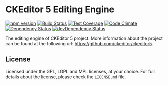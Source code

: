 CKEditor 5 Editing Engine
========================================

[![npm version](https://badge.fury.io/js/%40ckeditor%2Fckeditor5-engine.svg)](https://www.npmjs.com/package/@ckeditor/ckeditor5-engine)
[![Build Status](https://travis-ci.org/ckeditor/ckeditor5-engine.svg?branch=master)](https://travis-ci.org/ckeditor/ckeditor5-engine)
[![Test Coverage](https://codeclimate.com/github/ckeditor/ckeditor5-engine/badges/coverage.svg)](https://codeclimate.com/github/ckeditor/ckeditor5-engine/coverage)
[![Code Climate](https://codeclimate.com/github/ckeditor/ckeditor5-engine/badges/gpa.svg)](https://codeclimate.com/github/ckeditor/ckeditor5-engine)
[![Dependency Status](https://david-dm.org/ckeditor/ckeditor5-engine/status.svg)](https://david-dm.org/ckeditor/ckeditor5-engine#info=dependencies)
[![devDependency Status](https://david-dm.org/ckeditor/ckeditor5-engine/dev-status.svg)](https://david-dm.org/ckeditor/ckeditor5-engine#info=devDependencies)

The editing engine of CKEditor 5 project. More information about the project can be found at the following url: <https://github.com/ckeditor/ckeditor5>.

## License

Licensed under the GPL, LGPL and MPL licenses, at your choice. For full details about the license, please check the `LICENSE.md` file.
